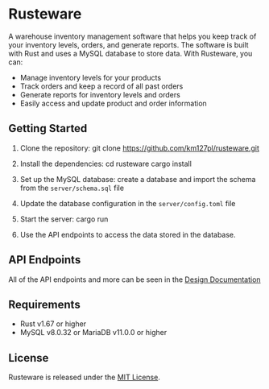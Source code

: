 Rusteware
=========

A warehouse inventory management software that helps you keep track of your inventory levels, orders, and generate reports. The software is built with Rust and uses a MySQL database to store data. With Rusteware, you can:

- Manage inventory levels for your products
- Track orders and keep a record of all past orders
- Generate reports for inventory levels and orders
- Easily access and update product and order information

Getting Started
---------------

1. Clone the repository:
   git clone https://github.com/km127pl/rusteware.git

2. Install the dependencies:
   cd rusteware
   cargo install

3. Set up the MySQL database:
   create a database and import the schema from the `server/schema.sql` file

4. Update the database configuration in the `server/config.toml` file

5. Start the server:
   cargo run

6. Use the API endpoints to access the data stored in the database.

API Endpoints
-------------

All of the API endpoints and more can be seen in the [Design Documentation](DESIGN.md)

Requirements
------------

- Rust v1.67 or higher
- MySQL v8.0.32  or MariaDB v11.0.0 or higher

License
-------

Rusteware is released under the [MIT License](https://opensource.org/licenses/MIT).
